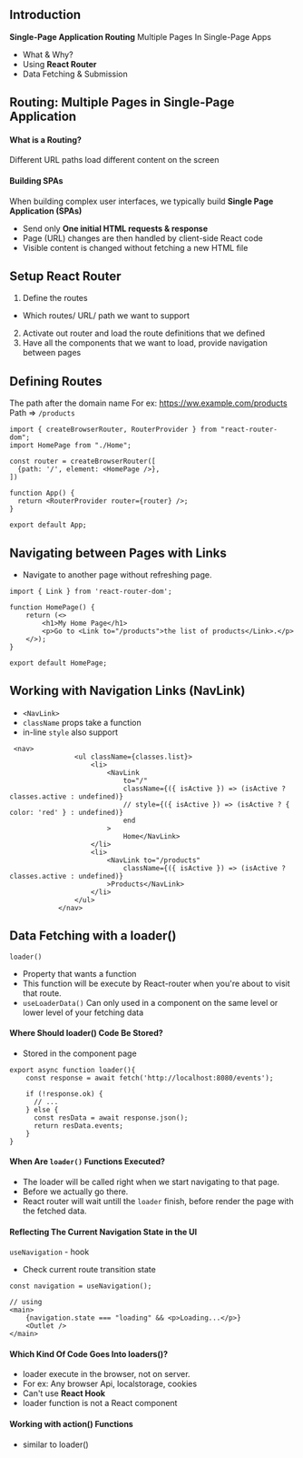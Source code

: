 ## Introduction

**Single-Page Application Routing**
Multiple Pages In Single-Page Apps

- What & Why?
- Using **React Router**
- Data Fetching & Submission

## Routing: Multiple Pages in Single-Page Application

#### What is a Routing?

Different URL paths load different content on the screen

#### Building SPAs

When building complex user interfaces, we typically build **Single Page Application (SPAs)**

- Send only **One initial HTML requests & response**
- Page (URL) changes are then handled by client-side React code
- Visible content is changed without fetching a new HTML file

## Setup React Router

1. Define the routes

- Which routes/ URL/ path we want to support

2. Activate out router and load the route definitions that we defined
3. Have all the components that we want to load, provide navigation between pages

## Defining Routes

The path after the domain name
For ex: https://ww.example.com/products
Path => `/products`

```
import { createBrowserRouter, RouterProvider } from "react-router-dom";
import HomePage from "./Home";

const router = createBrowserRouter([
  {path: '/', element: <HomePage />},
])

function App() {
  return <RouterProvider router={router} />;
}

export default App;
```

## Navigating between Pages with Links

- Navigate to another page without refreshing page.

```
import { Link } from 'react-router-dom';

function HomePage() {
    return (<>
        <h1>My Home Page</h1>
        <p>Go to <Link to="/products">the list of products</Link>.</p>
    </>);
}

export default HomePage;
```

## Working with Navigation Links (NavLink)

- `<NavLink>`
- `className` props take a function
- in-line `style` also support

```
 <nav>
                <ul className={classes.list}>
                    <li>
                        <NavLink
                            to="/"
                            className={({ isActive }) => (isActive ? classes.active : undefined)}
                            // style={({ isActive }) => (isActive ? { color: 'red' } : undefined)}
                            end
                        >
                            Home</NavLink>
                    </li>
                    <li>
                        <NavLink to="/products"
                            className={({ isActive }) => (isActive ? classes.active : undefined)}
                        >Products</NavLink>
                    </li>
                </ul>
            </nav>
```

## Data Fetching with a loader()

`loader()`

- Property that wants a function
- This function will be execute by React-router when you're about to visit that route.
- `useLoaderData()` Can only used in a component on the same level or lower level of your fetching data

#### Where Should loader() Code Be Stored?

- Stored in the component page

```
export async function loader(){
    const response = await fetch('http://localhost:8080/events');

    if (!response.ok) {
      // ...
    } else {
      const resData = await response.json();
      return resData.events;
    }
}
```

#### When Are `loader()` Functions Executed?

- The loader will be called right when we start navigating to that page.
- Before we actually go there.
- React router will wait untill the `loader` finish, before render the page with the fetched data.

#### Reflecting The Current Navigation State in the UI

`useNavigation` - hook

- Check current route transition state

```
const navigation = useNavigation();

// using
<main>
    {navigation.state === "loading" && <p>Loading...</p>}
    <Outlet />
</main>
```
#### Which Kind Of Code Goes Into loaders()?
- loader execute in the browser, not on server.
- For ex: Any browser Api, localstorage, cookies
- Can't use **React Hook**
- loader function is not a React component

#### Working with action() Functions
- similar to loader()